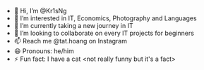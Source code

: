 - 👋 Hi, I’m @Kr1sNg
- 👀 I’m interested in IT, Economics, Photography and Languages
- 🌱 I’m currently taking a new journey in IT
- 💞️ I’m looking to collaborate on every IT projects for beginners
- 📫 Reach me @tat.hoang on Instagram
- 😄 Pronouns: he/him
- ⚡ Fun fact: I have a cat <not really funny but it's a fact>

<!---
Kr1sNg/Kr1sNg is a ✨ special ✨ repository because its `README.md` (this file) appears on your GitHub profile.
You can click the Preview link to take a look at your changes.
--->
